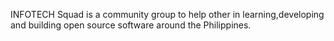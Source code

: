 INFOTECH Squad is a community group to help other in learning,developing and building open source software around the Philippines.
